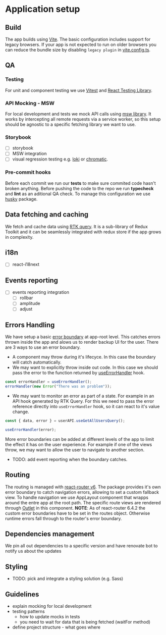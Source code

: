 # Application setup

## Build

The app builds using [Vite](https://vitejs.dev/). The basic configuration includes support for legacy browsers. If your app is not expected to run on older browsers you can reduce the bundle size by disabling `legacy plugin` in [vite.config.ts](./vite.config.ts).

## QA

### Testing

For unit and component testing we use [Vitest](https://vitest.dev/) and [React Testing Library](https://testing-library.com/docs/react-testing-library/intro/).

### API Mocking - MSW

For local development and tests we mock API calls using [msw library](https://mswjs.io/docs/). It works by intercepting all remote requests via a service worker, so this setup should be agnostic to a specific fetching library we want to use.

### Storybook

- [ ] storybook
- [ ] MSW integration
- [ ] visual regression testing e.g. [loki](https://loki.js.org/) or [chromatic](https://www.chromatic.com/pricing).

### Pre-commit hooks

Before each commit we run our __tests__ to make sure commited code hasn't broken anything.
Before pushing the code to the repo we run __typecheck__ and __lint__ as an aditional QA check.
To manage this configuration we use [husky](https://typicode.github.io/husky/#/?id=create-a-hook) package.

## Data fetching and caching

We fetch and cache data using [RTK query](https://redux-toolkit.js.org/rtk-query/overview). It is a sub-library of Redux Toolkit and it can be seamlessly integrated with redux store if the app grows in complexity.

## i18n

- [ ] react-i18next

## Events reporting

- [ ] events reporting integration
  - [ ] rollbar
  - [ ] amplitude
  - [ ] adjust

## Errors Handling

We have setup a basic [error boundary](https://kentcdodds.com/blog/use-react-error-boundary-to-handle-errors-in-react) at app-root level. This catches errors thrown inside the app and alows us to render backup UI for the user. There are 3 ways to use an error boundary.

- A component may throw during it's lifecyce. In this case the boundary will catch automatically.
- We may want to explicitly throw inside out code. In this case we should pass the error to the function returned by [useErrorHandler](https://github.com/bvaughn/react-error-boundary#useerrorhandlererror-unknown) hook.

```typescript
const errorHandler = useErrorHandler();
errorHandler(new Error("There was an problem"));
```

- We may want to monitor an error as part of a state. For example in an API hook generated by RTK Query. For this we need to pass the error reference directly into `useErrorHandler` hook, so it can react to it's value change.

```typescript
const { data, error } = userAPI.useGetAllUsersQuery();

useErrorHandler(error);
```

More error boundaries can be added at different levels of the app to limit the effect it has on the user experience. For example if one of the views throw, we may want to allow the user to navigate to another section.

- TODO: add event reporting when the boundary catches.

## Routing

The routing is managed with [react-router v6](https://reactrouter.com/en/main). The package provides it's own error boundary to catch navigation errors, allowing to set a custom fallback view.
To handle navigation we use AppLayout component that wrapps around the entre app at the root path. The specific route views are rendered through [Outlet](https://reactrouter.com/en/main/components/outlet) in this component.
**NOTE**: As of react-router 6.4.2 the custom error boundaries have to be set in the routes object. Otherwise runtime errors fall through to the router's error boundary.

## Dependencies management

We pin all out dependencies to a specific version and have renovate bot to notify us about the updates

## Styling

- TODO: pick and integrate a styling solution (e.g. Sass)

## Guidelines

- explain mocking for local development
- testing patterns
  - how to update mocks in tests
  - you need to wait for data that is being fetched (waitFor method)
- define project structure - what goes where
